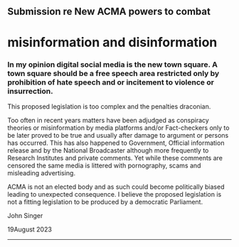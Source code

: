 ## Submission re New ACMA powers to combat
# misinformation and disinformation

### In my opinion digital social media is the new town square. A town square should be a free speech area restricted only by prohibition of hate speech and or incitement to violence or insurrection.

 This proposed legislation is too complex and the penalties draconian.

 Too often in recent years matters have been adjudged as conspiracy theories or misinformation by media platforms and/or Fact-checkers only to be later proved to be true and usually after damage to argument or persons has occurred. This has also happened to Government, Official information release and by the National Broadcaster although more frequently to Research Institutes and private comments. Yet while these comments are censored the same media is littered with pornography, scams and misleading advertising.

 ACMA is not an elected body and as such could become politically biased leading to unexpected consequence. I believe the proposed legislation is not a fitting legislation to be produced by a democratic Parliament.

 John Singer

 19August 2023


-----

